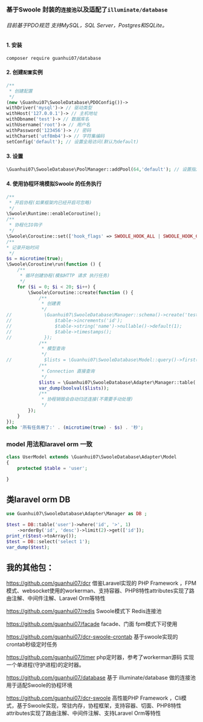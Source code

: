 ### 基于Swoole 封装的`连接池`以及适配了`illuminate/database`
###### 目前基于PDO规范 支持MySQL，SQL Server，Postgres和SQLite。

#### 1. 安装
```
composer require guanhui07/database
```
#### 2. 创建`配置`实例
```php
/**
 * 创建配置
 */
(new \Guanhui07\SwooleDatabase\PDOConfig())->
withDriver('mysql')-> // 驱动类型
withHost('127.0.0.1')-> // 主机地址
withDbname('test')-> // 数据库名
withUsername('root')-> // 用户名
withPassword('123456')-> // 密码
withCharset('utf8mb4')-> // 字符集编码
setConfig('default'); // 设置全局访问(默认为default)
```
#### 3. 设置
```php
\Guanhui07\SwooleDatabase\PoolManager::addPool(64,'default'); // 设置指定连接池尺寸(连接名称默认为 default)
```

#### 4. 使用协程环境模拟Swoole 的任务执行
```php
/**
 * 开启协程(如果框架内已经开启可忽略)
 */
\Swoole\Runtime::enableCoroutine();
/**
 * 协程化IO钩子
 */
\Swoole\Coroutine::set(['hook_flags' => SWOOLE_HOOK_ALL | SWOOLE_HOOK_CURL]);
/**
* 记录开始时间
 */
$s = microtime(true);
\Swoole\Coroutine\run(function () {
    /**
     * 循环创建协程(模拟HTTP 请求 执行任务)
     */
    for ($i = 0; $i < 20; $i++) {
        \Swoole\Coroutine::create(function () {
            /**
             * 创建表
             */
//            \Guanhui07\SwooleDatabase\Manager::schema()->create('test',function(\Illuminate\Database\Schema\Blueprint $table){
//                $table->increments('id');
//                $table->string('name')->nullable()->default(1);
//                $table->timestamps();
//            });
            /**
             * 模型查询
             */
//            $lists = \Guanhui07\SwooleDatabase\Model::query()->first();
            /**
             * Connection 直接查询
             */
            $lists = \Guanhui07\SwooleDatabase\Adapter\Manager::table('bd_live_plan')->first();
            var_dump(boolval($lists));
            /**
             * 协程销毁会自动归还连接(不需要手动处理)
             */
        });
    }
});
echo '所有任务用了:' . (microtime(true) - $s) . '秒';
```

### model  用法和laravel orm 一致

```php
class UserModel extends \Guanhui07\SwooleDatabase\Adapter\Model
{
    protected $table = 'user';

}
```

## 类laravel orm DB
```php
use Guanhui07\SwooleDatabase\Adapter\Manager as DB ;

$test = DB::table('user')->where('id', '>', 1)
    ->orderBy('id', 'desc')->limit(2)->get(['id']);
print_r($test->toArray());
$test = DB::select('select 1');
var_dump($test);


```



## 我的其他包：
https://github.com/guanhui07/dcr  借鉴Laravel实现的 PHP Framework ，FPM模式、websocket使用的workerman、支持容器、PHP8特性attributes实现了路由注解、中间件注解、Laravel Orm等特性

https://github.com/guanhui07/redis Swoole模式下 Redis连接池

https://github.com/guanhui07/facade  facade、门面 fpm模式下可使用

https://github.com/guanhui07/dcr-swoole-crontab 基于swoole实现的crontab秒级定时任务

https://github.com/guanhui07/timer php定时器，参考了workerman源码 实现一个单进程(守护进程)的定时器。


https://github.com/guanhui07/database  基于 illuminate/database 做的连接池用于适配Swoole的协程环境

https://github.com/guanhui07/dcr-swoole  高性能PHP Framework ，Cli模式，基于Swoole实现，常驻内存，协程框架，支持容器、切面、PHP8特性attributes实现了路由注解、中间件注解、支持Laravel Orm等特性
